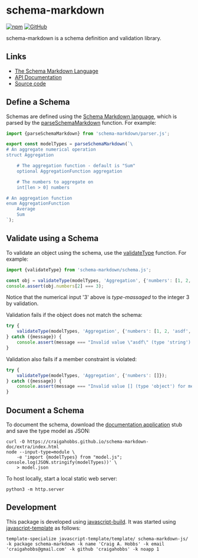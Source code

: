 # schema-markdown

[![npm](https://img.shields.io/npm/v/schema-markdown)](https://www.npmjs.com/package/schema-markdown)
[![GitHub](https://img.shields.io/github/license/craigahobbs/schema-markdown-js)](https://github.com/craigahobbs/schema-markdown-js/blob/main/LICENSE)

schema-markdown is a schema definition and validation library.


## Links

- [The Schema Markdown Language](https://craigahobbs.github.io/schema-markdown-js/language/)
- [API Documentation](https://craigahobbs.github.io/schema-markdown-js/)
- [Source code](https://github.com/craigahobbs/schema-markdown-js)


## Define a Schema

Schemas are defined using the
[Schema Markdown language](https://craigahobbs.github.io/schema-markdown-js/language/),
which is parsed by the
[parseSchemaMarkdown](https://craigahobbs.github.io/schema-markdown-js/module-lib_parser.html#.parseSchemaMarkdown)
function. For example:

``` javascript
import {parseSchemaMarkdown} from 'schema-markdown/parser.js';

export const modelTypes = parseSchemaMarkdown(`\
# An aggregate numerical operation
struct Aggregation

    # The aggregation function - default is "Sum"
    optional AggregationFunction aggregation

    # The numbers to aggregate on
    int[len > 0] numbers

# An aggregation function
enum AggregationFunction
    Average
    Sum
`);
```


## Validate using a Schema

To validate an object using the schema, use the
[validateType](https://craigahobbs.github.io/schema-markdown-js/module-lib_schema.html#.validateType)
function. For example:

``` javascript
import {validateType} from 'schema-markdown/schema.js';

const obj = validateType(modelTypes, 'Aggregation', {'numbers': [1, 2, '3', 4]});
console.assert(obj.numbers[2] === 3);
```

Notice that the numerical input '3' above is *type-massaged* to the integer 3 by validation.

Validation fails if the object does not match the schema:

``` javascript
try {
    validateType(modelTypes, 'Aggregation', {'numbers': [1, 2, 'asdf', 4]});
} catch ({message}) {
    console.assert(message === "Invalid value \"asdf\" (type 'string') for member 'numbers.2', expected type 'int'", message);
}
```

Validation also fails if a member constraint is violated:

``` javascript
try {
    validateType(modelTypes, 'Aggregation', {'numbers': []});
} catch ({message}) {
    console.assert(message === "Invalid value [] (type 'object') for member 'numbers', expected type 'array' [len > 0]", message);
}
```


## Document a Schema

To document the schema, download the
[documentation application](https://github.com/craigahobbs/schema-markdown-doc#the-schema-markdown-documentation-viewer)
stub and save the type model as JSON:

~~~
curl -O https://craigahobbs.github.io/schema-markdown-doc/extra/index.html
node --input-type=module \
    -e 'import {modelTypes} from "model.js"; console.log(JSON.stringify(modelTypes))' \
    > model.json
~~~

To host locally, start a local static web server:

```
python3 -m http.server
```


## Development

This package is developed using [javascript-build](https://github.com/craigahobbs/javascript-build#readme).
It was started using [javascript-template](https://github.com/craigahobbs/javascript-template#readme) as follows:

```
template-specialize javascript-template/template/ schema-markdown-js/ -k package schema-markdown -k name 'Craig A. Hobbs' -k email 'craigahobbs@gmail.com' -k github 'craigahobbs' -k noapp 1
```
